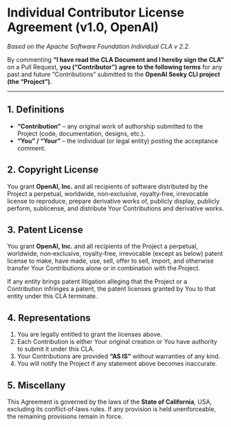 # Individual Contributor License Agreement (v1.0, OpenAI)

_Based on the Apache Software Foundation Individual CLA v 2.2._

By commenting **“I have read the CLA Document and I hereby sign the CLA”**
on a Pull Request, **you (“Contributor”) agree to the following terms** for any
past and future “Contributions” submitted to the **OpenAI Seeky CLI project
(the “Project”)**.

---

## 1. Definitions
- **“Contribution”** – any original work of authorship submitted to the Project
  (code, documentation, designs, etc.).
- **“You” / “Your”** – the individual (or legal entity) posting the acceptance
  comment.

## 2. Copyright License  
You grant **OpenAI, Inc.** and all recipients of software distributed by the
Project a perpetual, worldwide, non‑exclusive, royalty‑free, irrevocable
license to reproduce, prepare derivative works of, publicly display, publicly
perform, sublicense, and distribute Your Contributions and derivative works.

## 3. Patent License  
You grant **OpenAI, Inc.** and all recipients of the Project a perpetual,
worldwide, non‑exclusive, royalty‑free, irrevocable (except as below) patent
license to make, have made, use, sell, offer to sell, import, and otherwise
transfer Your Contributions alone or in combination with the Project.

If any entity brings patent litigation alleging that the Project or a
Contribution infringes a patent, the patent licenses granted by You to that
entity under this CLA terminate.

## 4. Representations
1. You are legally entitled to grant the licenses above.  
2. Each Contribution is either Your original creation or You have authority to
   submit it under this CLA.  
3. Your Contributions are provided **“AS IS”** without warranties of any kind.  
4. You will notify the Project if any statement above becomes inaccurate.

## 5. Miscellany  
This Agreement is governed by the laws of the **State of California**, USA,
excluding its conflict‑of‑laws rules. If any provision is held unenforceable,
the remaining provisions remain in force.
